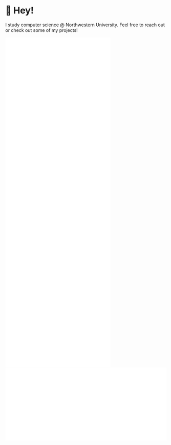 # 👋 Hey! 
I study computer science @ Northwestern University. Feel free to reach out or check out some of my projects!

  ![Metrics](/github-metrics.svg) \
  ![Achievements](/metrics.plugin.achievements.svg) 
 


